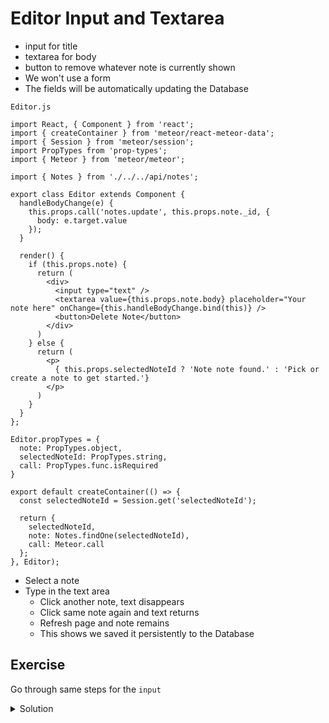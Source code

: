 # Editor Input and Textarea
* input for title
* textarea for body
* button to remove whatever note is currently shown
* We won't use a form
* The fields will be automatically updating the Database

`Editor.js`

```
import React, { Component } from 'react';
import { createContainer } from 'meteor/react-meteor-data';
import { Session } from 'meteor/session';
import PropTypes from 'prop-types';
import { Meteor } from 'meteor/meteor';

import { Notes } from './../../api/notes';

export class Editor extends Component {
  handleBodyChange(e) {
    this.props.call('notes.update', this.props.note._id, {
      body: e.target.value
    });
  }

  render() {
    if (this.props.note) {
      return (
        <div>
          <input type="text" />
          <textarea value={this.props.note.body} placeholder="Your note here" onChange={this.handleBodyChange.bind(this)} />
          <button>Delete Note</button>
        </div>
      )
    } else {
      return (
        <p>
          { this.props.selectedNoteId ? 'Note note found.' : 'Pick or create a note to get started.'}
        </p>
      )
    }
  }
};

Editor.propTypes = {
  note: PropTypes.object,
  selectedNoteId: PropTypes.string,
  call: PropTypes.func.isRequired
}

export default createContainer(() => {
  const selectedNoteId = Session.get('selectedNoteId');

  return {
    selectedNoteId,
    note: Notes.findOne(selectedNoteId),
    call: Meteor.call
  };
}, Editor);
```

* Select a note
* Type in the text area
    - Click another note, text disappears
    - Click same note again and text returns
    - Refresh page and note remains
    - This shows we saved it persistently to the Database

## Exercise
Go through same steps for the `input`

<details>
  <summary>Solution</summary>
```
// more code
export class Editor extends Component {
  handleBodyChange(e) {
    this.props.call('notes.update', this.props.note._id, {
      body: e.target.value
    });
  }

  handleTitleChange(e) {
    this.props.call('notes.update', this.props.note._id, {
      title: e.target.value
    });
  }

  render() {

    if (this.props.note) {
      return (
        <div>
          <input value={this.props.note.title} placeholder="Note Title" type="text" onChange={this.handleTitleChange.bind(this)} />
// more code
```
</details>

* You can not type in input and you'll see the text appear and remain
* Changing the title input changes the title in the notes list

`$ git status`

`$ git add .`

`$ git commit -m 'Setup editor to change title/body'`
